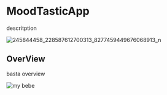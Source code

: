 # MoodTasticApp

descritption

![245844458_228587612700313_8277459449676068913_n](https://user-images.githubusercontent.com/109594175/179929099-4a492435-9450-4634-8539-16c66ecdfb36.jpg)


## OverView

basta overview

![my bebe](https://user-images.githubusercontent.com/109594175/179929245-79a7106b-b4df-4041-b896-ad04e02d39a7.jpg)
